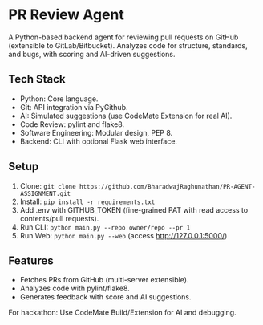 # PR Review Agent

A Python-based backend agent for reviewing pull requests on GitHub (extensible to GitLab/Bitbucket). Analyzes code for structure, standards, and bugs, with scoring and AI-driven suggestions.

## Tech Stack
- Python: Core language.
- Git: API integration via PyGithub.
- AI: Simulated suggestions (use CodeMate Extension for real AI).
- Code Review: pylint and flake8.
- Software Engineering: Modular design, PEP 8.
- Backend: CLI with optional Flask web interface.

## Setup
1. Clone: `git clone https://github.com/BharadwajRaghunathan/PR-AGENT-ASSIGNMENT.git`
2. Install: `pip install -r requirements.txt`
3. Add .env with GITHUB_TOKEN (fine-grained PAT with read access to contents/pull requests).
4. Run CLI: `python main.py --repo owner/repo --pr 1`
5. Run Web: `python main.py --web` (access http://127.0.0.1:5000/)

## Features
- Fetches PRs from GitHub (multi-server extensible).
- Analyzes code with pylint/flake8.
- Generates feedback with score and AI suggestions.

For hackathon: Use CodeMate Build/Extension for AI and debugging.